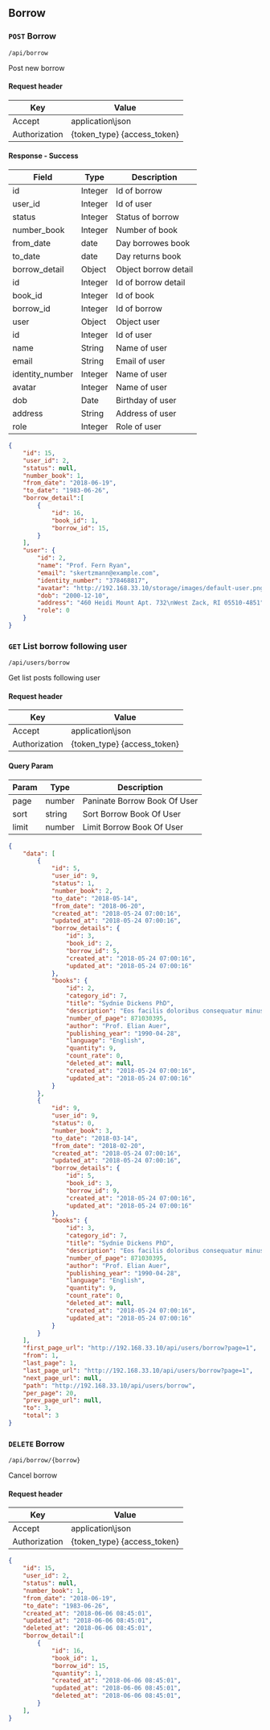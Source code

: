 ## Borrow

### `POST` Borrow

```
/api/borrow
```
Post new borrow

#### Request header
| Key | Value |
|---|---|
|Accept|application\json|
|Authorization|{token_type} {access_token}|

#### Response - Success
| Field | Type | Description |
|-------|------|-------------|
| id | Integer | Id of borrow |
| user_id | Integer | Id of user |
| status | Integer | Status of borrow |
| number_book | Integer | Number of book |
| from_date | date | Day borrowes book |
| to_date | date | Day returns book |
| borrow_detail | Object | Object borrow detail |
| id | Integer | Id of borrow detail |
| book_id | Integer | Id of book |
| borrow_id | Integer | Id of borrow |
| user | Object | Object user |
| id | Integer | Id of user |
| name | String | Name of user |
| email | String | Email of user |
| identity_number | Integer | Name of user |
| avatar | Integer | Name of user |
| dob | Date | Birthday of user |
| address | String | Address of user |
| role | Integer | Role of user |

```json
{
    "id": 15,
    "user_id": 2,
    "status": null,
    "number_book": 1,
    "from_date": "2018-06-19",
    "to_date": "1983-06-26",
    "borrow_detail":[ 
        {
            "id": 16,
            "book_id": 1,
            "borrow_id": 15,
        }
    ],
    "user": {
        "id": 2,
        "name": "Prof. Fern Ryan",
        "email": "skertzmann@example.com",
        "identity_number": "378468817",
        "avatar": "http://192.168.33.10/storage/images/default-user.png",
        "dob": "2000-12-10",
        "address": "460 Heidi Mount Apt. 732\nWest Zack, RI 05510-4851",
        "role": 0
    }
}
```
### `GET` List borrow following user
```
/api/users/borrow
```
Get list posts following user
#### Request header
| Key | Value |
|---|---|
|Accept|application\json|
|Authorization|{token_type} {access_token}|
#### Query Param
| Param | Type | Description |
|---|---|---|
| page | number | Paninate Borrow Book Of User|
| sort | string | Sort Borrow Book Of User |
| limit | number | Limit Borrow Book Of User |

```json
{
    "data": [
        {
            "id": 5,
            "user_id": 9,
            "status": 1,
            "number_book": 2,
            "to_date": "2018-05-14",
            "from_date": "2018-06-20",
            "created_at": "2018-05-24 07:00:16",
            "updated_at": "2018-05-24 07:00:16",
            "borrow_details": {
                "id": 3,
                "book_id": 2,
                "borrow_id": 5,
                "created_at": "2018-05-24 07:00:16",
                "updated_at": "2018-05-24 07:00:16"
            },
            "books": {
                "id": 2,
                "category_id": 7,
                "title": "Sydnie Dickens PhD",
                "description": "Eos facilis doloribus consequatur minus velit dolor. Fugit itaque corrupti et ab. Atque eum hic ipsam esse rerum. Est mollitia aliquid facilis sit.",
                "number_of_page": 871030395,
                "author": "Prof. Elian Auer",
                "publishing_year": "1990-04-28",
                "language": "English",
                "quantity": 9,
                "count_rate": 0,
                "deleted_at": null,
                "created_at": "2018-05-24 07:00:16",
                "updated_at": "2018-05-24 07:00:16"
            }
        },
        {
            "id": 9,
            "user_id": 9,
            "status": 0,
            "number_book": 3,
            "to_date": "2018-03-14",
            "from_date": "2018-02-20",
            "created_at": "2018-05-24 07:00:16",
            "updated_at": "2018-05-24 07:00:16",
            "borrow_details": {
                "id": 5,
                "book_id": 3,
                "borrow_id": 9,
                "created_at": "2018-05-24 07:00:16",
                "updated_at": "2018-05-24 07:00:16"
            },
            "books": {
                "id": 3,
                "category_id": 7,
                "title": "Sydnie Dickens PhD",
                "description": "Eos facilis doloribus consequatur minus velit dolor. Fugit itaque corrupti et ab. Atque eum hic ipsam esse rerum. Est mollitia aliquid facilis sit.",
                "number_of_page": 871030395,
                "author": "Prof. Elian Auer",
                "publishing_year": "1990-04-28",
                "language": "English",
                "quantity": 9,
                "count_rate": 0,
                "deleted_at": null,
                "created_at": "2018-05-24 07:00:16",
                "updated_at": "2018-05-24 07:00:16"
            }
        }
    ],
    "first_page_url": "http://192.168.33.10/api/users/borrow?page=1",
    "from": 1,
    "last_page": 1,
    "last_page_url": "http://192.168.33.10/api/users/borrow?page=1",
    "next_page_url": null,
    "path": "http://192.168.33.10/api/users/borrow",
    "per_page": 20,
    "prev_page_url": null,
    "to": 3,
    "total": 3
}
```
### `DELETE` Borrow

```
/api/borrow/{borrow}
```
Cancel borrow

#### Request header
| Key | Value |
|---|---|
|Accept|application\json|
|Authorization|{token_type} {access_token}|

```json
{
    "id": 15,
    "user_id": 2,
    "status": null,
    "number_book": 1,
    "from_date": "2018-06-19",
    "to_date": "1983-06-26",
    "created_at": "2018-06-06 08:45:01",
    "updated_at": "2018-06-06 08:45:01",
    "deleted_at": "2018-06-06 08:45:01",
    "borrow_detail":[ 
        {
            "id": 16,
            "book_id": 1,
            "borrow_id": 15,
            "quantity": 1,
            "created_at": "2018-06-06 08:45:01",
            "updated_at": "2018-06-06 08:45:01",
            "deleted_at": "2018-06-06 08:45:01",
        }
    ],
}
```
